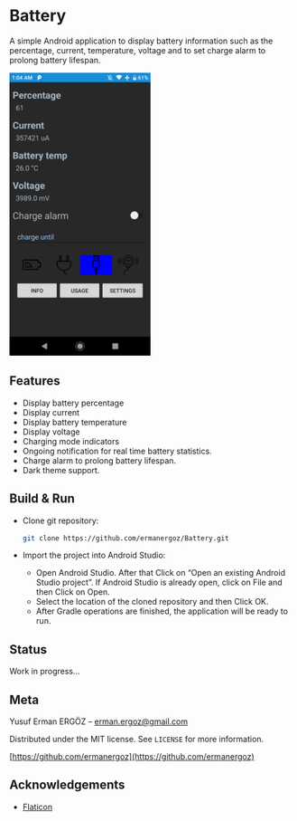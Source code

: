 # Battery

A simple Android application to display battery information such as the percentage, current, temperature, voltage and to set charge alarm to prolong battery lifespan.

<p float="center">
	<img src="https://github.com/ermanergoz/Battery/blob/master/resources/Screenshot_20210316-010430.png" height="500">
</p>

## Features

- Display battery percentage
- Display current
- Display battery temperature
- Display voltage
- Charging mode indicators
- Ongoing notification for real time battery statistics.
- Charge alarm to prolong battery lifespan.
- Dark theme support.

## Build & Run

- Clone git repository:

	```sh
	git clone https://github.com/ermanergoz/Battery.git
	```

- Import the project into Android Studio:
	- Open Android Studio. After that Click on “Open an existing Android Studio project”. If Android Studio is already open, click on File and then Click on Open.
	- Select the location of the cloned repository and then Click OK.
	- After Gradle operations are finished, the application will be ready to run.
	
## Status

Work in progress...

## Meta

Yusuf Erman ERGÖZ – erman.ergoz@gmail.com

Distributed under the MIT license. See ``LICENSE`` for more information.

[https://github.com/ermanergoz](https://github.com/ermanergoz)

## Acknowledgements

- [Flaticon](https://www.flaticon.com/)
